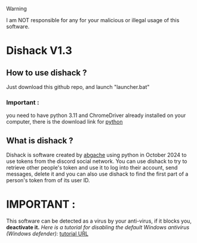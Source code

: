 > [!WARNING]
> I am NOT responsible for any for your malicious or illegal usage of this software.
# Dishack V1.3

## How to use dishack ?
Just download this github repo, and launch "launcher.bat"
### Important : 
you need to have python 3.11 and ChromeDriver already installed on your computer, there is the download link for [python](https://www.python.org/downloads/)

## What is dishack ?
Dishack is software created by [abgache](https://abgache.pro/) using python in October 2024 to use tokens from the discord social network. You can use dishack to try to retrieve other people's token and use it to log into their account, send messages, delete it and you can also use dishack to find the first part of a person's token from of its user ID.

# IMPORTANT :
This software can be detected as a virus by your anti-virus, if it blocks you, **deactivate it.**
_Here is a tutorial for disabling the default Windows antivirus (Windows defender):_ [tutorial URL](https://youtu.be/ke-UHDMMuAo?si=BAmvrNc6MBTwI5VM)

